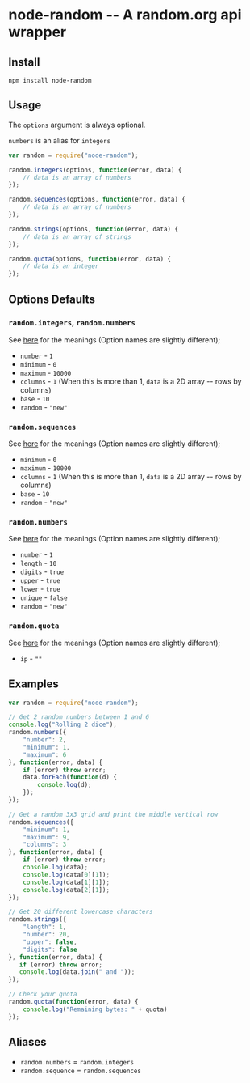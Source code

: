 # node-random -- A random.org api wrapper

## Install

`npm install node-random`

## Usage

The `options` argument is always optional.

`numbers` is an alias for `integers`

```javascript
var random = require("node-random");

random.integers(options, function(error, data) {
    // data is an array of numbers
});

random.sequences(options, function(error, data) {
    // data is an array of numbers
});

random.strings(options, function(error, data) {
    // data is an array of strings
});

random.quota(options, function(error, data) {
    // data is an integer
});
```

## Options Defaults

### `random.integers`, `random.numbers`

See [here](http://www.random.org/clients/http/#integers) for the meanings (Option names are slightly different);

* `number` - `1`
* `minimum` - `0`
* `maximum` - `10000`
* `columns` - `1` (When this is more than 1, `data` is a 2D array -- rows by columns)
* `base` - `10`
* `random` - `"new"`

### `random.sequences`

See [here](http://www.random.org/clients/http/#sequences) for the meanings (Option names are slightly different);

* `minimum` - `0`
* `maximum` - `10000`
* `columns` - `1` (When this is more than 1, `data` is a 2D array -- rows by columns)
* `base` - `10`
* `random` - `"new"`

### `random.numbers`

See [here](http://www.random.org/clients/http/#strings) for the meanings (Option names are slightly different);

* `number` - `1`
* `length` - `10`
* `digits` - `true`
* `upper` - `true`
* `lower` - `true`
* `unique` - `false`
* `random` - `"new"`

### `random.quota`

See [here](http://www.random.org/clients/http/#quota) for the meanings (Option names are slightly different);

* `ip` - `""`

## Examples

```javascript
var random = require("node-random");

// Get 2 random numbers between 1 and 6
console.log("Rolling 2 dice");
random.numbers({
    "number": 2,
    "minimum": 1,
    "maximum": 6
}, function(error, data) {
    if (error) throw error;
    data.forEach(function(d) {
        console.log(d);
    });
});

// Get a random 3x3 grid and print the middle vertical row
random.sequences({
    "minimum": 1,
    "maximum": 9,
    "columns": 3
}, function(error, data) {
    if (error) throw error;
    console.log(data);
    console.log(data[0][1]);
    console.log(data[1][1]);
    console.log(data[2][1]);
});

// Get 20 different lowercase characters
random.strings({
    "length": 1,
    "number": 20,
    "upper": false,
    "digits": false
}, function(error, data) {
   if (error) throw error;
   console.log(data.join(" and "));
});

// Check your quota
random.quota(function(error, data) {
    console.log("Remaining bytes: " + quota)
});
```

## Aliases

* `random.numbers` = `random.integers`
* `random.sequence` = `random.sequences`
